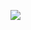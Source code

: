 ![](https://media.discordapp.net/attachments/1085020704401002640/1260097164059738112/killua_promo-ai-brush-removebg-307jub5.png?ex=668e146f&is=668cc2ef&hm=90a3c5e6fd8418bc003d8d81375fd60472dc827d505e6c1e8dc8c20269018adc&=&format=webp&quality=lossless&width=652&height=924)


